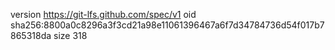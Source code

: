 version https://git-lfs.github.com/spec/v1
oid sha256:8800a0c8296a3f3cd21a98e11061396467a6f7d34784736d54f017b7865318da
size 318
